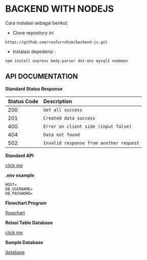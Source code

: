 # BACKEND WITH NODEJS

Cara instalasi sebagai berikut:

- Clone repository ini

```
https://github.com/roufurrohim/backend-js.git
```

- Instalasi depedensi :

```
npm install express body-parser dot-env mysql2 nodemon
```

## API DOCUMENTATION

**Standard Status Response**

| Status Code | Description                             |
| :---------- | :-------------------------------------- |
| 200         | `Get all success`                       |
| 201         | `Created data success`                  |
| 400         | `Error on client side (input false)`    |
| 404         | `Data not found`                        |
| 502         | `Invalid response from another request` |


**Standard API**

[click me](https://github.com/roufurrohim/backend-js/blob/master/backend2.postman_collection.json)

**.env example**
```
HOST=
DB_USERNAME=
DB_PASSWORD=
```

**Flowchart Program**

[flowchart](https://github.com/roufurrohim/backend-js/tree/master/img)

**Relasi Table Database**

[click me](https://github.com/roufurrohim/backend-js/blob/master/img/relasi-db-coffee-shop.png)


**Sample Database**

[database](https://github.com/roufurrohim/backend-js/blob/master/coffee-shop.sql)
